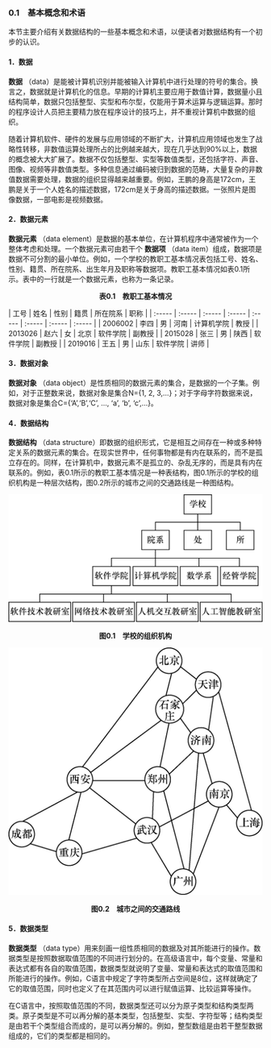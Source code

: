 ### 0.1　基本概念和术语

本节主要介绍有关数据结构的一些基本概念和术语，以便读者对数据结构有一个初步的认识。

#### 1．数据

**数据** （data）是能被计算机识别并能被输入计算机中进行处理的符号的集合。换言之，数据就是计算机化的信息。早期的计算机主要应用于数值计算，数据量小且结构简单，数据只包括整型、实型和布尔型，仅能用于算术运算与逻辑运算。那时的程序设计人员把主要精力放在程序设计的技巧上，并不重视计算机中数据的组织。

随着计算机软件、硬件的发展与应用领域的不断扩大，计算机应用领域也发生了战略性转移，非数值运算处理所占的比例越来越大，现在几乎达到90%以上，数据的概念被大大扩展了。数据不仅包括整型、实型等数值类型，还包括字符、声音、图像、视频等非数值类型。多种信息通过编码被归到数据的范畴，大量复杂的非数值数据需要处理，数据的组织显得越来越重要。例如，王鹏的身高是172cm，王鹏是关于一个人姓名的描述数据，172cm是关于身高的描述数据。一张照片是图像数据，一部电影是视频数据。

#### 2．数据元素

**数据元素** （data element）是数据的基本单位，在计算机程序中通常被作为一个整体考虑和处理。一个数据元素可由若干个 **数据项** （data item）组成，数据项是数据不可分割的最小单位。例如，一个学校的教职工基本情况表包括工号、姓名、性别、籍贯、所在院系、出生年月及职称等数据项。教职工基本情况如表0.1所示。表中的一行就是一个数据元素，也称为一条记录。

<center class="my_markdown"><b class="my_markdown">表0.1　教职工基本情况</b></center>

| 工号 | 姓名 | 性别 | 籍贯 | 所在院系 | 职称 |
| :-----  | :-----  | :-----  | :-----  | :-----  | :-----  | :-----  | :-----  |
| 2006002 | 李四 | 男 | 河南 | 计算机学院 | 教授 |
| 2013026 | 赵六 | 女 | 北京 | 软件学院 | 副教授 |
| 2015028 | 张三 | 男 | 陕西 | 软件学院 | 副教授 |
| 2019016 | 王五 | 男 | 山东 | 软件学院 | 讲师 |

#### 3．数据对象

**数据对象** （data object）是性质相同的数据元素的集合，是数据的一个子集。例如，对于正整数来说，数据对象是集合N={1, 2, 3,…}；对于字母字符数据来说，数据对象是集合C={‘A’,‘B’,‘C’, …, ‘a’, ‘b’, ‘c’,…}。

#### 4．数据结构

**数据结构** （data structure）即数据的组织形式，它是相互之间存在一种或多种特定关系的数据元素的集合。在现实世界中，任何事物都是有内在联系的，而不是孤立存在的。同样，在计算机中，数据元素不是孤立的、杂乱无序的，而是具有内在联系的。例如，表0.1所示的教职工基本情况是一种表结构，图0.1所示的学校的组织机构是一种层次结构，图0.2所示的城市之间的交通路线是一种图结构。

![4.png](../images/4.png)
<center class="my_markdown"><b class="my_markdown">图0.1　学校的组织机构</b></center>

![5.png](../images/5.png)
<center class="my_markdown"><b class="my_markdown">图0.2　城市之间的交通路线</b></center>

#### 5．数据类型

**数据类型** （data type）用来刻画一组性质相同的数据及对其所能进行的操作。数据类型是按照数据取值范围的不同进行划分的。在高级语言中，每个变量、常量和表达式都有各自的取值范围，数据类型就说明了变量、常量和表达式的取值范围和所能进行的操作。例如，C语言中规定了字符类型所占空间是8位，这样就确定了它的取值范围，同时也定义了在其范围内可以进行赋值运算、比较运算等操作。

在C语言中，按照取值范围的不同，数据类型还可以分为原子类型和结构类型两类。原子类型是不可以再分解的基本类型，包括整型、实型、字符型等；结构类型是由若干个类型组合而成的，是可以再分解的。例如，整型数组是由若干整型数据组成的，它们的类型都是相同的。

